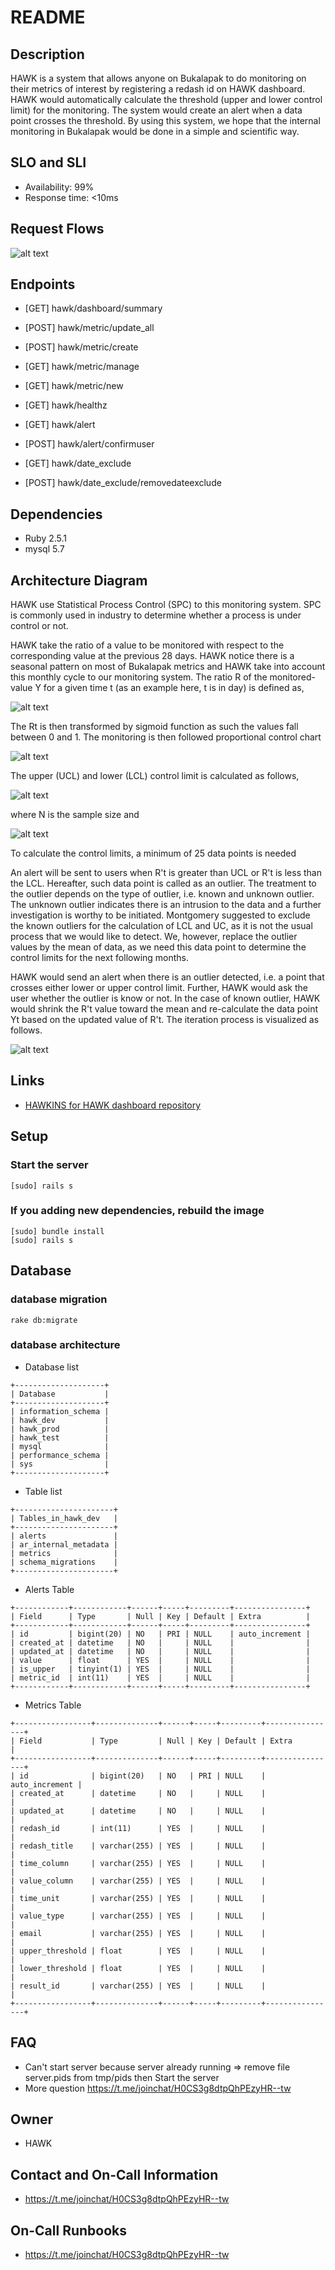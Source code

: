 # README

## Description
HAWK is a system that allows anyone on Bukalapak to do monitoring on their metrics of interest by registering a redash id on HAWK dashboard. HAWK would automatically calculate the threshold (upper and lower control limit) for the monitoring. The system would create an alert when a data point crosses the threshold. By using this system, we hope that the internal monitoring in Bukalapak would be done in a simple and scientific way.

## SLO and SLI
- Availability: 99%
- Response time: <10ms

## Request Flows
![alt text](https://github.com/bukalapak/hawk/blob/prototype_9/pic/img6.png)

## Endpoints
- [GET] hawk/dashboard/summary

- [POST] hawk/metric/update_all
- [POST] hawk/metric/create
- [GET] hawk/metric/manage
- [GET] hawk/metric/new

- [GET] hawk/healthz

- [GET] hawk/alert
- [POST] hawk/alert/confirmuser

- [GET] hawk/date_exclude
- [POST] hawk/date_exclude/removedateexclude


## Dependencies
- Ruby 2.5.1
- mysql 5.7

## Architecture Diagram
HAWK use Statistical Process Control (SPC) to this monitoring system. SPC is commonly used in industry to determine whether a process is under control or not.  

HAWK take the ratio of a value to be monitored with respect to the corresponding value at the previous 28 days. HAWK notice there is a seasonal pattern on most of Bukalapak metrics and HAWK take into account this monthly cycle to our monitoring system. The ratio R of the monitored-value Y for a given time t (as an example here, t is in day) is defined as,

![alt text](https://github.com/bukalapak/hawk/blob/prototype_9/pic/img1.png)

The Rt is then transformed by sigmoid function as such the values fall between 0 and 1. The monitoring is then followed proportional control chart

![alt text](https://github.com/bukalapak/hawk/blob/prototype_9/pic/img2.png)

The upper (UCL) and lower (LCL) control limit is calculated as follows,

![alt text](https://github.com/bukalapak/hawk/blob/prototype_9/pic/img3.png)

where N is the sample size and

![alt text](https://github.com/bukalapak/hawk/blob/prototype_9/pic/img4.png)

To calculate the control limits, a minimum of 25 data points is needed

An alert will be sent to users when R't is greater than UCL or R't is less than the LCL. Hereafter, such data point is called as an outlier. The treatment to the outlier depends on the type of outlier, i.e. known and unknown outlier. The unknown outlier indicates there is an intrusion to the data and a further investigation is worthy to be initiated. Montgomery suggested to exclude the known outliers for the calculation of LCL and UC, as it is not the usual process that we would like to detect. We, however, replace the outlier values by the mean of data, as we need this data point to determine the control limits for the next following months.

HAWK would send an alert when there is an outlier detected, i.e. a point that crosses either lower or upper control limit. Further, HAWK would ask the user whether the outlier is know or not. In the case of known outlier, HAWK would shrink the R't value toward the mean and re-calculate the data point Yt based on the updated value of R't. The iteration process is visualized as follows.

![alt text](https://github.com/bukalapak/hawk/blob/prototype_9/pic/img5.png)

## Links
-  [HAWKINS for HAWK dashboard repository](https://github.com/bukalapak/hawkins)

## Setup

### Start the server

```
[sudo] rails s
```

### If you adding new dependencies, rebuild the image
```
[sudo] bundle install
[sudo] rails s
```

## Database

### database migration
```
rake db:migrate
```

### database architecture
- Database list
```
+--------------------+
| Database           |
+--------------------+
| information_schema |
| hawk_dev           |
| hawk_prod          |
| hawk_test          |
| mysql              |
| performance_schema |
| sys                |
+--------------------+
```
- Table list
```
+----------------------+
| Tables_in_hawk_dev   |
+----------------------+
| alerts               |
| ar_internal_metadata |
| metrics              |
| schema_migrations    |
+----------------------+
```
- Alerts Table
```
+------------+------------+------+-----+---------+----------------+
| Field      | Type       | Null | Key | Default | Extra          |
+------------+------------+------+-----+---------+----------------+
| id         | bigint(20) | NO   | PRI | NULL    | auto_increment |
| created_at | datetime   | NO   |     | NULL    |                |
| updated_at | datetime   | NO   |     | NULL    |                |
| value      | float      | YES  |     | NULL    |                |
| is_upper   | tinyint(1) | YES  |     | NULL    |                |
| metric_id  | int(11)    | YES  |     | NULL    |                |
+------------+------------+------+-----+---------+----------------+
```
- Metrics Table
```
+-----------------+--------------+------+-----+---------+----------------+
| Field           | Type         | Null | Key | Default | Extra          |
+-----------------+--------------+------+-----+---------+----------------+
| id              | bigint(20)   | NO   | PRI | NULL    | auto_increment |
| created_at      | datetime     | NO   |     | NULL    |                |
| updated_at      | datetime     | NO   |     | NULL    |                |
| redash_id       | int(11)      | YES  |     | NULL    |                |
| redash_title    | varchar(255) | YES  |     | NULL    |                |
| time_column     | varchar(255) | YES  |     | NULL    |                |
| value_column    | varchar(255) | YES  |     | NULL    |                |
| time_unit       | varchar(255) | YES  |     | NULL    |                |
| value_type      | varchar(255) | YES  |     | NULL    |                |
| email           | varchar(255) | YES  |     | NULL    |                |
| upper_threshold | float        | YES  |     | NULL    |                |
| lower_threshold | float        | YES  |     | NULL    |                |
| result_id       | varchar(255) | YES  |     | NULL    |                |
+-----------------+--------------+------+-----+---------+----------------+
```
## FAQ
- Can't start server because server already running => remove file server.pids from tmp/pids then Start the server
- More question https://t.me/joinchat/H0CS3g8dtpQhPEzyHR--tw

## Owner
- HAWK

## Contact and On-Call Information
- https://t.me/joinchat/H0CS3g8dtpQhPEzyHR--tw

## On-Call Runbooks
- https://t.me/joinchat/H0CS3g8dtpQhPEzyHR--tw
